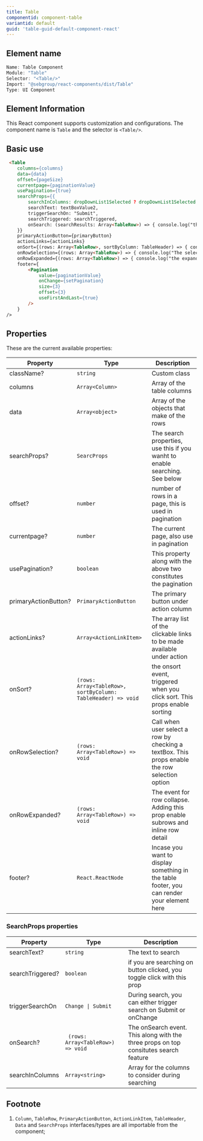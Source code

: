 ```yaml
---
title: Table
componentid: component-table
variantid: default
guid: 'table-guid-default-component-react'
---
```


## Element name
```javascript
Name: Table Component
Module: "Table"
Selector: "<Table/>"
Import: "@sebgroup/react-components/dist/Table"
Type: UI Component
```

## Element Information 
This React component supports customization and configurations. The component name is `Table` and the selector is `<Table/>`.

## Basic use
```html
 <Table
    columns={columns}
    data={data}
    offset={pageSize}
    currentpage={paginationValue}
    usePagination={true}
    searchProps={{
        searchInColumns: dropDownList1Selected ? dropDownList1Selected.map((item: DropdownItem) => item.value) : [],
        searchText: textBoxValue2,
        triggerSearchOn: "Submit",
        searchTriggered: searchTriggered,
        onSearch: (searchResults: Array<TableRow>) => { console.log("the search is now ", searchResults); }
    }}
    primaryActionButton={primaryButton}
    actionLinks={actionLinks}
    onSort={(rows: Array<TableRow>, sortByColumn: TableHeader) => { console.log("The sorted rows are ", rows); }}
    onRowSelection={(rows: Array<TableRow>) => { console.log("The selected rows are ", rows); }}
    onRowExpanded={(rows: Array<TableRow>) => { console.log("the expanded ros are ", rows); }}
    footer={
        <Pagination
            value={paginationValue}
            onChange={setPagination}
            size={3}
            offset={3}
            useFirstAndLast={true}
        />
    }
/>
```

## Properties
These are the current available properties:

| Property             | Type                                                         | Description                                                                                   |
|----------------------|--------------------------------------------------------------|-----------------------------------------------------------------------------------------------|
| className?           | `string`                                                     | Custom class                                                                                  |
| columns              | `Array<Column>`                                              | Array of the table columns                                                                    |
| data                 | `Array<object>`                                              | Array of the objects that make of the rows                                                    |
| searchProps?         | `SearcProps`                                                 | The search properties, use this if you wanht to enable searching. See below                   |
| offset?              | `number`                                                     | number of rows in a page, this is used in pagination                                          |
| currentpage?         | `number`                                                     | The current page, also use in pagination                                                      |
| usePagination?       | `boolean`                                                    | This property along with the above two constitutes the pagination                             |
| primaryActionButton? | `PrimaryActionButton`                                        | The primary button under action column                                                        |
| actionLinks?         | `Array<ActionLinkItem>`                                      | The array list of the clickable links to be made available under action                       |
| onSort?              | `(rows: Array<TableRow>, sortByColumn: TableHeader) => void` | the onsort event, triggered when you click sort. This props enable sorting                    |
| onRowSelection?      | `(rows: Array<TableRow>) => void`                            | Call when user select a row by checking a textBox. This props enable the row selection option |
| onRowExpanded?       | `(rows: Array<TableRow>) => void`                            | The event for row collapse. Adding this prop enable subrows and inline row detail             |
| footer?              | `React.ReactNode`                                            | Incase you want to display something in the table footer, you can render your element here    |

### SearchProps properties
| Property         | Type                               | Description                                                                          |
|------------------|------------------------------------|--------------------------------------------------------------------------------------|
| searchText?      | `string`                           | The text to search                                                                   |
| searchTriggered? | `boolean`                          | if you are searching on button clicked, you toggle click with this prop              |
| triggerSearchOn  | `Change \| Submit`                 | During search, you can either trigger search on Submit or onChange                   |
| onSearch?        | ` (rows: Array<TableRow>) => void` | The onSearch event. This along with the three props on top consitutes search feature |
| searchInColumns  | `Array<string>`                    | Array for the columns to consider during searching                                   |

## Footnote
1. `Column`, `TableRow`, `PrimaryActionButton`, `ActionLinkItem`, `TableHeader`, `Data` and `SearchProps` interfaces/types are all importable from the component;



